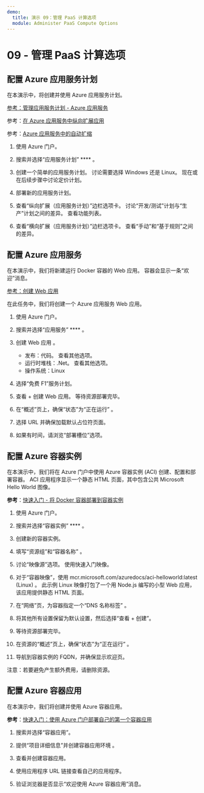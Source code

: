 ```yaml
---
demo:
  title: 演示 09：管理 PaaS 计算选项
  module: Administer PaaS Compute Options
---
```


# 09 - 管理 PaaS 计算选项

## 配置 Azure 应用服务计划

在本演示中，将创建并使用 Azure 应用服务计划。

[参考：管理应用服务计划 - Azure 应用服务](https://docs.microsoft.com/azure/app-service/app-service-plan-manage)

参考：[在 Azure 应用服务中纵向扩展应用](https://learn.microsoft.com/azure/app-service/manage-scale-up)

参考：[Azure 应用服务中的自动扩缩](https://learn.microsoft.com/azure/app-service/manage-automatic-scaling?tabs=azure-portal)

1. 使用 Azure 门户。 

1. 搜索并选择“应用服务计划” **** 。

1. 创建一个简单的应用服务计划。 讨论需要选择 Windows 还是 Linux。 现在或在后续步骤中讨论定价计划。 

1. 部署新的应用服务计划。 

1. 查看“纵向扩展（应用服务计划）”边栏选项卡。 讨论“开发/测试”计划与“生产”计划之间的差异。  查看功能列表。 

1. 查看“横向扩展（应用服务计划）”边栏选项卡。 查看“手动”和“基于规则”之间的差异。  

## 配置 Azure 应用服务

在本演示中，我们将新建运行 Docker 容器的 Web 应用。  容器会显示一条“欢迎”消息。

[参考：创建 Web 应用](https://learn.microsoft.com/training/modules/host-a-web-app-with-azure-app-service/3-exercise-create-a-web-app-in-the-azure-portal?pivots=csharp)

在此任务中，我们将创建一个 Azure 应用服务 Web 应用。

1. 使用 Azure 门户。 

1. 搜索并选择“应用服务” **** 。

1. 创建 Web 应用 。

    - 发布：代码。 查看其他选项。
    - 运行时堆栈：.Net。 查看其他选项。
    - 操作系统：Linux

1. 选择“免费 F1”服务计划。

1. 查看 + 创建 Web 应用。 等待资源部署完毕。

1. 在“概述”页上，确保“状态”为“正在运行”  。

1. 选择 URL 并确保加载默认占位符页面。

1. 如果有时间，请浏览“部署槽位”选项。
   
## 配置 Azure 容器实例

在本演示中，我们将在 Azure 门户中使用 Azure 容器实例 (ACI) 创建、配置和部署容器。 ACI 应用程序显示一个静态 HTML 页面，其中包含公共 Microsoft Hello World 图像。 

**参考**：[快速入门 - 将 Docker 容器部署到容器实例](https://learn.microsoft.com/en-us/azure/container-instances/container-instances-quickstart-portal)

1. 使用 Azure 门户。

1. 搜索并选择“容器实例” **** 。

1. 创建新的容器实例。 

1. 填写“资源组”和“容器名称” 。 

1. 讨论“映像源”选项。 使用快速入门映像。

1. 对于“容器映像”，使用 mcr.microsoft.com/azuredocs/aci-helloworld:latest (Linux) 。 此示例 Linux 映像打包了一个用 Node.js 编写的小型 Web 应用，该应用提供静态 HTML 页面。

1. 在“网络”页，为容器指定一个“DNS 名称标签”   。 

1. 将其他所有设置保留为默认设置，然后选择“查看 + 创建”。

1. 等待资源部署完毕。

1. 在资源的“概述”页上，确保“状态”为“正在运行”  。

1. 导航到容器实例的 FQDN，并确保显示欢迎页。 

注意：若要避免产生额外费用，请删除资源。 

## 配置 Azure 容器应用

在本演示中，我们将创建并使用 Azure 容器应用。 

**参考**：[快速入门：使用 Azure 门户部署自己的第一个容器应用](https://learn.microsoft.com/azure/container-apps/quickstart-portal)

1. 搜索并选择“容器应用”。

1. 提供“项目详细信息”并创建容器应用环境 。

1. 查看并创建容器应用。

1. 使用应用程序 URL 链接查看自己的应用程序。

1. 验证浏览器是否显示“欢迎使用 Azure 容器应用”消息。 






